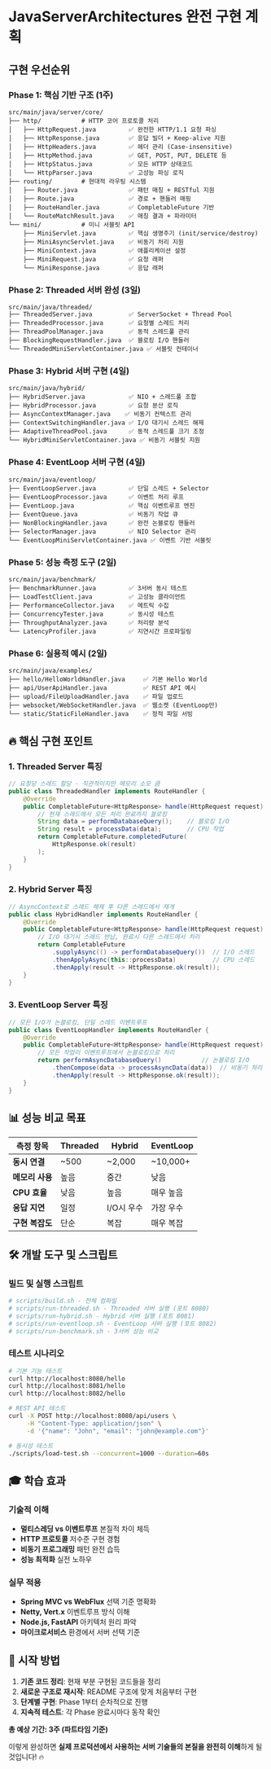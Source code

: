 # JavaServerArchitectures 완전 구현 계획

## 구현 우선순위

### Phase 1: 핵심 기반 구조 (1주)
```
src/main/java/server/core/
├── http/           # HTTP 코어 프로토콜 처리
│   ├── HttpRequest.java         ✅ 완전한 HTTP/1.1 요청 파싱
│   ├── HttpResponse.java        ✅ 응답 빌더 + Keep-alive 지원
│   ├── HttpHeaders.java         ✅ 헤더 관리 (Case-insensitive)
│   ├── HttpMethod.java          ✅ GET, POST, PUT, DELETE 등
│   ├── HttpStatus.java          ✅ 모든 HTTP 상태코드
│   └── HttpParser.java          ✅ 고성능 파싱 로직
├── routing/        # 현대적 라우팅 시스템
│   ├── Router.java              ✅ 패턴 매칭 + RESTful 지원
│   ├── Route.java               ✅ 경로 + 핸들러 매핑
│   ├── RouteHandler.java        ✅ CompletableFuture 기반
│   └── RouteMatchResult.java    ✅ 매칭 결과 + 파라미터
└── mini/           # 미니 서블릿 API
    ├── MiniServlet.java         ✅ 핵심 생명주기 (init/service/destroy)
    ├── MiniAsyncServlet.java    ✅ 비동기 처리 지원
    ├── MiniContext.java         ✅ 애플리케이션 설정
    ├── MiniRequest.java         ✅ 요청 래퍼
    └── MiniResponse.java        ✅ 응답 래퍼
```

### Phase 2: Threaded 서버 완성 (3일)
```
src/main/java/threaded/
├── ThreadedServer.java          ✅ ServerSocket + Thread Pool
├── ThreadedProcessor.java       ✅ 요청별 스레드 처리
├── ThreadPoolManager.java       ✅ 동적 스레드풀 관리
├── BlockingRequestHandler.java  ✅ 블로킹 I/O 핸들러
└── ThreadedMiniServletContainer.java ✅ 서블릿 컨테이너
```

### Phase 3: Hybrid 서버 구현 (4일)
```
src/main/java/hybrid/
├── HybridServer.java            ✅ NIO + 스레드풀 조합
├── HybridProcessor.java         ✅ 요청 분산 로직
├── AsyncContextManager.java    ✅ 비동기 컨텍스트 관리
├── ContextSwitchingHandler.java ✅ I/O 대기시 스레드 해제
├── AdaptiveThreadPool.java      ✅ 동적 스레드풀 크기 조정
└── HybridMiniServletContainer.java ✅ 비동기 서블릿 지원
```

### Phase 4: EventLoop 서버 구현 (4일)
```
src/main/java/eventloop/
├── EventLoopServer.java         ✅ 단일 스레드 + Selector
├── EventLoopProcessor.java      ✅ 이벤트 처리 루프
├── EventLoop.java               ✅ 핵심 이벤트루프 엔진
├── EventQueue.java              ✅ 비동기 작업 큐
├── NonBlockingHandler.java      ✅ 완전 논블로킹 핸들러
├── SelectorManager.java         ✅ NIO Selector 관리
└── EventLoopMiniServletContainer.java ✅ 이벤트 기반 서블릿
```

### Phase 5: 성능 측정 도구 (2일)
```
src/main/java/benchmark/
├── BenchmarkRunner.java         ✅ 3서버 동시 테스트
├── LoadTestClient.java          ✅ 고성능 클라이언트
├── PerformanceCollector.java    ✅ 메트릭 수집
├── ConcurrencyTester.java       ✅ 동시성 테스트
├── ThroughputAnalyzer.java      ✅ 처리량 분석
└── LatencyProfiler.java         ✅ 지연시간 프로파일링
```

### Phase 6: 실용적 예시 (2일)
```
src/main/java/examples/
├── hello/HelloWorldHandler.java     ✅ 기본 Hello World
├── api/UserApiHandler.java          ✅ REST API 예시
├── upload/FileUploadHandler.java    ✅ 파일 업로드
├── websocket/WebSocketHandler.java  ✅ 웹소켓 (EventLoop만)
└── static/StaticFileHandler.java    ✅ 정적 파일 서빙
```

## 🔥 핵심 구현 포인트

### 1. Threaded Server 특징
```java
// 요청당 스레드 할당 - 직관적이지만 메모리 소모 큼
public class ThreadedHandler implements RouteHandler {
    @Override
    public CompletableFuture<HttpResponse> handle(HttpRequest request) {
        // 현재 스레드에서 모든 처리 완료까지 블로킹
        String data = performDatabaseQuery();    // 블로킹 I/O
        String result = processData(data);       // CPU 작업
        return CompletableFuture.completedFuture(
            HttpResponse.ok(result)
        );
    }
}
```

### 2. Hybrid Server 특징
```java
// AsyncContext로 스레드 해제 후 다른 스레드에서 재개
public class HybridHandler implements RouteHandler {
    @Override
    public CompletableFuture<HttpResponse> handle(HttpRequest request) {
        // I/O 대기시 스레드 반납, 완료시 다른 스레드에서 처리
        return CompletableFuture
            .supplyAsync(() -> performDatabaseQuery())  // I/O 스레드
            .thenApplyAsync(this::processData)          // CPU 스레드
            .thenApply(result -> HttpResponse.ok(result));
    }
}
```

### 3. EventLoop Server 특징
```java
// 모든 I/O가 논블로킹, 단일 스레드 이벤트루프
public class EventLoopHandler implements RouteHandler {
    @Override
    public CompletableFuture<HttpResponse> handle(HttpRequest request) {
        // 모든 작업이 이벤트루프에서 논블로킹으로 처리
        return performAsyncDatabaseQuery()           // 논블로킹 I/O
            .thenCompose(data -> processAsyncData(data))  // 비동기 처리
            .thenApply(result -> HttpResponse.ok(result));
    }
}
```

## 📊 성능 비교 목표

| 측정 항목 | Threaded | Hybrid | EventLoop |
|-----------|----------|--------|-----------|
| **동시 연결** | ~500 | ~2,000 | ~10,000+ |
| **메모리 사용** | 높음 | 중간 | 낮음 |
| **CPU 효율** | 낮음 | 높음 | 매우 높음 |
| **응답 지연** | 일정 | I/O시 우수 | 가장 우수 |
| **구현 복잡도** | 단순 | 복잡 | 매우 복잡 |

## 🛠️ 개발 도구 및 스크립트

### 빌드 및 실행 스크립트
```bash
# scripts/build.sh - 전체 컴파일
# scripts/run-threaded.sh - Threaded 서버 실행 (포트 8080)
# scripts/run-hybrid.sh - Hybrid 서버 실행 (포트 8081)
# scripts/run-eventloop.sh - EventLoop 서버 실행 (포트 8082)
# scripts/run-benchmark.sh - 3서버 성능 비교
```

### 테스트 시나리오
```bash
# 기본 기능 테스트
curl http://localhost:8080/hello
curl http://localhost:8081/hello  
curl http://localhost:8082/hello

# REST API 테스트
curl -X POST http://localhost:8080/api/users \
     -H "Content-Type: application/json" \
     -d '{"name": "John", "email": "john@example.com"}'

# 동시성 테스트
./scripts/load-test.sh --concurrent=1000 --duration=60s
```

## 🎓 학습 효과

### 기술적 이해
- **멀티스레딩 vs 이벤트루프** 본질적 차이 체득
- **HTTP 프로토콜** 저수준 구현 경험
- **비동기 프로그래밍** 패턴 완전 습득
- **성능 최적화** 실전 노하우

### 실무 적용
- **Spring MVC vs WebFlux** 선택 기준 명확화
- **Netty, Vert.x** 이벤트루프 방식 이해
- **Node.js, FastAPI** 아키텍처 원리 파악
- **마이크로서비스** 환경에서 서버 선택 기준

## 🚀 시작 방법

1. **기존 코드 정리**: 현재 부분 구현된 코드들을 정리
2. **새로운 구조로 재시작**: README 구조에 맞게 처음부터 구현
3. **단계별 구현**: Phase 1부터 순차적으로 진행
4. **지속적 테스트**: 각 Phase 완료시마다 동작 확인

**총 예상 기간: 3주 (파트타임 기준)**

이렇게 완성하면 **실제 프로덕션에서 사용하는 서버 기술들의 본질을 완전히 이해**하게 될 것입니다! 🔥